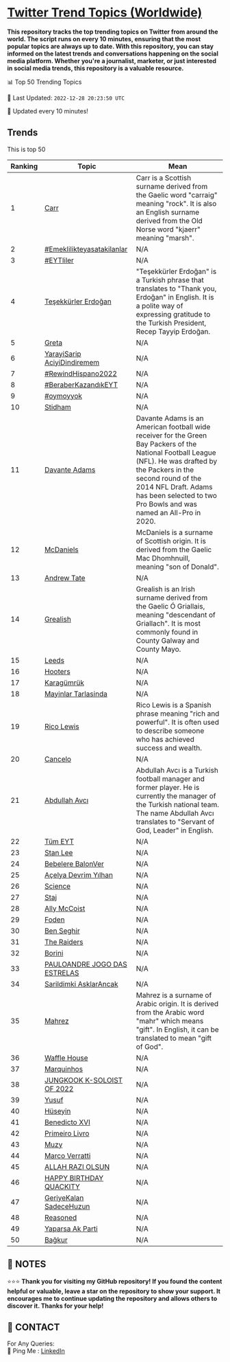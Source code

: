 [Twitter Trend Topics (Worldwide)](https://github.com/ErcinDedeoglu/Twitter-Trend-Topics)
==========

**This repository tracks the top trending topics on Twitter from around the world. 
The script runs on every 10 minutes, ensuring that the most popular topics are always up to date. 
With this repository, you can stay informed on the latest trends and conversations happening on the social media platform. 
Whether you're a journalist, marketer, or just interested in social media trends, this repository is a valuable resource.**


📊 Top 50 Trending Topics

📆 Last Updated: `2022-12-28 20:23:50 UTC`

🔧 Updated every 10 minutes!


## Trends

This is top 50

| Ranking | Topic | Mean |
| ------- | ------------ | ------------ |
| 1 | [Carr](http://twitter.com/search?q=Carr) | Carr is a Scottish surname derived from the Gaelic word "carraig" meaning "rock". It is also an English surname derived from the Old Norse word "kjaerr" meaning "marsh". |
| 2 | [#Emeklilikteyasatakilanlar](http://twitter.com/search?q=%23Emeklilikteyasatakilanlar) | N/A |
| 3 | [#EYTliler](http://twitter.com/search?q=%23EYTliler) | N/A |
| 4 | [Teşekkürler Erdoğan](http://twitter.com/search?q=Te%c5%9fekk%c3%bcrler+Erdo%c4%9fan) | "Teşekkürler Erdoğan" is a Turkish phrase that translates to "Thank you, Erdoğan" in English. It is a polite way of expressing gratitude to the Turkish President, Recep Tayyip Erdoğan. |
| 5 | [Greta](http://twitter.com/search?q=Greta) | N/A |
| 6 | [YarayiSarip AciyiDindiremem](http://twitter.com/search?q=YarayiSarip+AciyiDindiremem) | N/A |
| 7 | [#RewindHispano2022](http://twitter.com/search?q=%23RewindHispano2022) | N/A |
| 8 | [#BeraberKazandıkEYT](http://twitter.com/search?q=%23BeraberKazand%c4%b1kEYT) | N/A |
| 9 | [#oymoyyok](http://twitter.com/search?q=%23oymoyyok) | N/A |
| 10 | [Stidham](http://twitter.com/search?q=Stidham) | N/A |
| 11 | [Davante Adams](http://twitter.com/search?q=Davante+Adams) | Davante Adams is an American football wide receiver for the Green Bay Packers of the National Football League (NFL). He was drafted by the Packers in the second round of the 2014 NFL Draft. Adams has been selected to two Pro Bowls and was named an All-Pro in 2020. |
| 12 | [McDaniels](http://twitter.com/search?q=McDaniels) | McDaniels is a surname of Scottish origin. It is derived from the Gaelic Mac Dhomhnuill, meaning "son of Donald". |
| 13 | [Andrew Tate](http://twitter.com/search?q=Andrew+Tate) | N/A |
| 14 | [Grealish](http://twitter.com/search?q=Grealish) | Grealish is an Irish surname derived from the Gaelic Ó Griallais, meaning "descendant of Griallach". It is most commonly found in County Galway and County Mayo. |
| 15 | [Leeds](http://twitter.com/search?q=Leeds) | N/A |
| 16 | [Hooters](http://twitter.com/search?q=Hooters) | N/A |
| 17 | [Karagümrük](http://twitter.com/search?q=Karag%c3%bcmr%c3%bck) | N/A |
| 18 | [Mayinlar Tarlasinda](http://twitter.com/search?q=Mayinlar+Tarlasinda) | N/A |
| 19 | [Rico Lewis](http://twitter.com/search?q=Rico+Lewis) | Rico Lewis is a Spanish phrase meaning "rich and powerful". It is often used to describe someone who has achieved success and wealth. |
| 20 | [Cancelo](http://twitter.com/search?q=Cancelo) | N/A |
| 21 | [Abdullah Avcı](http://twitter.com/search?q=Abdullah+Avc%c4%b1) | Abdullah Avcı is a Turkish football manager and former player. He is currently the manager of the Turkish national team. The name Abdullah Avcı translates to "Servant of God, Leader" in English. |
| 22 | [Tüm EYT](http://twitter.com/search?q=T%c3%bcm+EYT) | N/A |
| 23 | [Stan Lee](http://twitter.com/search?q=Stan+Lee) | N/A |
| 24 | [Bebelere BalonVer](http://twitter.com/search?q=Bebelere+BalonVer) | N/A |
| 25 | [Açelya Devrim Yılhan](http://twitter.com/search?q=A%c3%a7elya+Devrim+Y%c4%b1lhan) | N/A |
| 26 | [Science](http://twitter.com/search?q=Science) | N/A |
| 27 | [Staj](http://twitter.com/search?q=Staj) | N/A |
| 28 | [Ally McCoist](http://twitter.com/search?q=Ally+McCoist) | N/A |
| 29 | [Foden](http://twitter.com/search?q=Foden) | N/A |
| 30 | [Ben Seghir](http://twitter.com/search?q=Ben+Seghir) | N/A |
| 31 | [The Raiders](http://twitter.com/search?q=The+Raiders) | N/A |
| 32 | [Borini](http://twitter.com/search?q=Borini) | N/A |
| 33 | [PAULOANDRE JOGO DAS ESTRELAS](http://twitter.com/search?q=PAULOANDRE+JOGO+DAS+ESTRELAS) | N/A |
| 34 | [Sarildimki AsklarAncak](http://twitter.com/search?q=Sarildimki+AsklarAncak) | N/A |
| 35 | [Mahrez](http://twitter.com/search?q=Mahrez) | Mahrez is a surname of Arabic origin. It is derived from the Arabic word "mahr" which means "gift". In English, it can be translated to mean "gift of God". |
| 36 | [Waffle House](http://twitter.com/search?q=Waffle+House) | N/A |
| 37 | [Marquinhos](http://twitter.com/search?q=Marquinhos) | N/A |
| 38 | [JUNGKOOK K-SOLOIST OF 2022](http://twitter.com/search?q=JUNGKOOK+K-SOLOIST+OF+2022) | N/A |
| 39 | [Yusuf](http://twitter.com/search?q=Yusuf) | N/A |
| 40 | [Hüseyin](http://twitter.com/search?q=H%c3%bcseyin) | N/A |
| 41 | [Benedicto XVI](http://twitter.com/search?q=Benedicto+XVI) | N/A |
| 42 | [Primeiro Livro](http://twitter.com/search?q=Primeiro+Livro) | N/A |
| 43 | [Muzy](http://twitter.com/search?q=Muzy) | N/A |
| 44 | [Marco Verratti](http://twitter.com/search?q=Marco+Verratti) | N/A |
| 45 | [ALLAH RAZI OLSUN](http://twitter.com/search?q=ALLAH+RAZI+OLSUN) | N/A |
| 46 | [HAPPY BIRTHDAY QUACKITY](http://twitter.com/search?q=HAPPY+BIRTHDAY+QUACKITY) | N/A |
| 47 | [GeriyeKalan SadeceHuzun](http://twitter.com/search?q=GeriyeKalan+SadeceHuzun) | N/A |
| 48 | [Reasoned](http://twitter.com/search?q=Reasoned) | N/A |
| 49 | [Yaparsa Ak Parti](http://twitter.com/search?q=Yaparsa+Ak+Parti) | N/A |
| 50 | [Bağkur](http://twitter.com/search?q=Ba%c4%9fkur) | N/A |




## 📝 NOTES

⭐⭐⭐ **Thank you for visiting my GitHub repository! If you found the content helpful or valuable, leave a star on the repository to show your support. It encourages me to continue updating the repository and allows others to discover it. Thanks for your help!**

## 📨 CONTACT

 For Any Queries:  
            🏓 Ping Me : [LinkedIn](https://www.linkedin.com/in/ercindedeoglu/)
